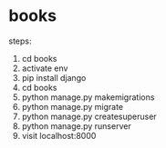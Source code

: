 # books

steps:
1. cd books
2. activate env
3. pip install django
4. cd books
5. python manage.py makemigrations
6. python manage.py migrate
7. python manage.py createsuperuser
8. python manage.py runserver
9. visit localhost:8000
